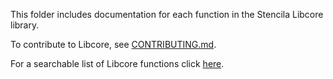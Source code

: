 This folder includes documentation for each function in the Stencila Libcore library. 

To contribute to Libcore, see [CONTRIBUTING.md](https://github.com/stencila/libcore/blob/master/docs/CONTRIBUTING.md).

For a searchable list of Libcore functions click [here](https://stencila.github.io/libcore/#/functions/add).
